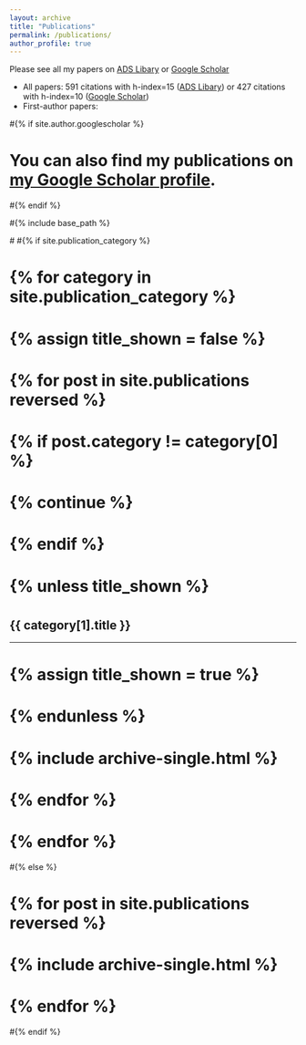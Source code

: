 ```yaml
---
layout: archive
title: "Publications"
permalink: /publications/
author_profile: true
---
```


Please see all my papers on [ADS Libary](https://ui.adsabs.harvard.edu/public-libraries/Ln4PKrMJTI2KGSaYTUw6Rw) or [Google Scholar](https://scholar.google.com/citations?user=KaFqyosAAAAJ&hl=en)
* All papers: 591 citations with h-index=15 ([ADS Libary](https://ui.adsabs.harvard.edu/public-libraries/Ln4PKrMJTI2KGSaYTUw6Rw)) or 427 citations with h-index=10 ([Google Scholar](https://scholar.google.com/citations?user=KaFqyosAAAAJ&hl=en))
* First-author papers: 


#{% if site.author.googlescholar %}
#  <div class="wordwrap">You can also find my publications on <a href="{{site.author.googlescholar}}">my Google Scholar profile</a>.</div>
#{% endif %}

#{% include base_path %}

#<!-- New style rendering if publication categories are defined -->
#{% if site.publication_category %}
#  {% for category in site.publication_category  %}
#    {% assign title_shown = false %}
#    {% for post in site.publications reversed %}
#      {% if post.category != category[0] %}
#        {% continue %}
#      {% endif %}
#      {% unless title_shown %}
#        <h2>{{ category[1].title }}</h2><hr />
#        {% assign title_shown = true %}
#      {% endunless %}
#      {% include archive-single.html %}
#    {% endfor %}
#  {% endfor %}
#{% else %}
#  {% for post in site.publications reversed %}
#    {% include archive-single.html %}
#  {% endfor %}
#{% endif %}



